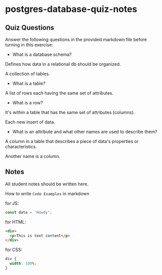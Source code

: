 # postgres-database-quiz-notes

## Quiz Questions

Answer the following questions in the provided markdown file before turning in this exercise:

- What is a database schema?

Defines how data in a relational db should be organized.

A collection of tables.

- What is a table?

A list of rows each having the same set of attributes.

- What is a row?

It's within a table that has the same set of attributes (columns).

Each new insert of data.

- What is an attribute and what other names are used to describe them?

A column in a table that describes a piece of data's properties or characteristics.

Another name is a column.

## Notes

All student notes should be written here.

How to write `Code Examples` in markdown

for JS:

```javascript
const data = 'Howdy';
```

for HTML:

```html
<div>
  <p>This is text content</p>
</div>
```

for CSS:

```css
div {
  width: 100%;
}
```
